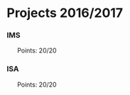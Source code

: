 # **Projects 2016/2017**
### IMS
&nbsp; &nbsp; &nbsp; Points: 20/20

### ISA
&nbsp; &nbsp; &nbsp; Points: 20/20